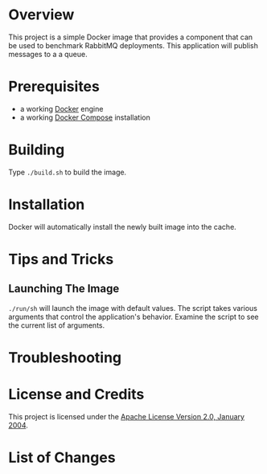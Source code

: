 # Overview
This project is a simple Docker image that provides a component that can be used to benchmark RabbitMQ deployments.
This application will publish messages to a a queue.

# Prerequisites
* a working [Docker](http://docker.io) engine
* a working [Docker Compose](http://docker.io) installation

# Building
Type `./build.sh` to build the image.

# Installation
Docker will automatically install the newly built image into the cache.

# Tips and Tricks

## Launching The Image

`./run/sh` will launch the image with default values.  The script takes various arguments that control the
application's behavior.  Examine the script to see the current list of arguments.

# Troubleshooting

# License and Credits
This project is licensed under the [Apache License Version 2.0, January 2004](http://www.apache.org/licenses/).

# List of Changes

